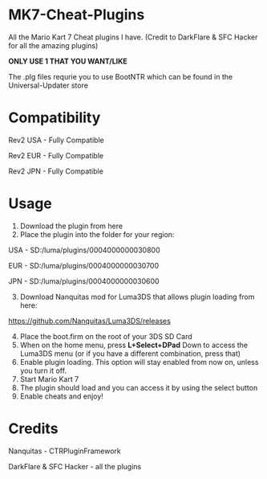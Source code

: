 # MK7-Cheat-Plugins
All the Mario Kart 7 Cheat plugins I have. (Credit to DarkFlare &amp; SFC Hacker for all the amazing plugins)

**ONLY USE 1 THAT YOU WANT/LIKE**

The .plg files requrie you to use BootNTR which can be found in the Universal-Updater store

# Compatibility
Rev2 USA - Fully Compatible

Rev2 EUR - Fully Compatible

Rev2 JPN - Fully Compatible

# Usage
1. Download the plugin from here
2. Place the plugin into the folder for your region:

USA - SD:/luma/plugins/0004000000030800

EUR - SD:/luma/plugins/0004000000030700

JPN - SD:/luma/plugins/0004000000030600

3. Download Nanquitas mod for Luma3DS that allows plugin loading from here: 

https://github.com/Nanquitas/Luma3DS/releases

4. Place the boot.firm on the root of your 3DS SD Card
5. When on the home menu, press **L+Select+DPad** Down to access the Luma3DS menu (or if you have a different combination, press that)
6. Enable plugin loading. This option will stay enabled from now on, unless you turn it off.
7. Start Mario Kart 7
8. The plugin should load and you can access it by using the select button
9. Enable cheats and enjoy!

# Credits
Nanquitas - CTRPluginFramework

DarkFlare &amp; SFC Hacker - all the plugins
